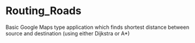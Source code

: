 # Routing_Roads
Basic Google Maps type application which finds shortest distance between source and destination (using either Dijkstra or A*)
